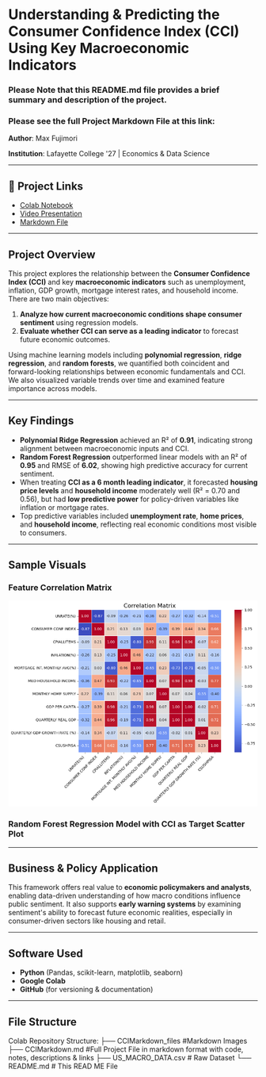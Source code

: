 # Understanding & Predicting the Consumer Confidence Index (CCI) Using Key Macroeconomic Indicators

### Please Note that this README.md file provides a brief summary and description of the project. 

### Please see the full Project Markdown File at this link: 

**Author**: Max Fujimori

**Institution**: Lafayette College '27 | Economics & Data Science  


---

## 🔗 Project Links

- [Colab Notebook](https://colab.research.google.com/drive/19OQg3i31eW9riXzYHS99ohoML-Kr_TGU#scrollTo=Ix61nyLot8-F&uniqifier=1)
- [Video Presentation]()
- [Markdown File](https://github.com/FujiPy/CCI-and-Key-Economic-Indicators/blob/main/CCIMarkdown.md)

---

## Project Overview

This project explores the relationship between the **Consumer Confidence Index (CCI)** and key **macroeconomic indicators** such as unemployment, inflation, GDP growth, mortgage interest rates, and household income. There are two main objectives:

1. **Analyze how current macroeconomic conditions shape consumer sentiment** using regression models.
2. **Evaluate whether CCI can serve as a leading indicator** to forecast future economic outcomes.

Using machine learning models including **polynomial regression**, **ridge regression**, and **random forests**, we quantified both coincident and forward-looking relationships between economic fundamentals and CCI. We also visualized variable trends over time and examined feature importance across models.

---

## Key Findings

- **Polynomial Ridge Regression** achieved an R² of **0.91**, indicating strong alignment between macroeconomic inputs and CCI.
- **Random Forest Regression** outperformed linear models with an R² of **0.95** and RMSE of **6.02**, showing high predictive accuracy for current sentiment.
- When treating **CCI as a 6 month leading indicator**, it forecasted **housing price levels** and **household income** moderately well (R² = 0.70 and 0.56), but had **low predictive power** for policy-driven variables like inflation or mortgage rates.
- Top predictive variables included **unemployment rate**, **home prices**, and **household income**, reflecting real economic conditions most visible to consumers.

---

## Sample Visuals

### Feature Correlation Matrix 
![png](CCIMarkdown_files/CCIMarkdown_37_0.png)
### Random Forest Regression Model with CCI as Target Scatter Plot


---

## Business & Policy Application

This framework offers real value to **economic policymakers and analysts**, enabling data-driven understanding of how macro conditions influence public sentiment. It also supports **early warning systems** by examining sentiment's ability to forecast future economic realities, especially in consumer-driven sectors like housing and retail.

---

## Software Used

- **Python** (Pandas, scikit-learn, matplotlib, seaborn)
- **Google Colab**
- **GitHub** (for versioning & documentation)

---

##  File Structure

Colab Repository Structure:
├── CCIMarkdown_files    #Markdown Images
├── CCIMarkdown.md       #Full Project File in markdown format with code, notes, descriptions & links
├── US_MACRO_DATA.csv    # Raw Dataset
└── README.md            # This READ ME File 




